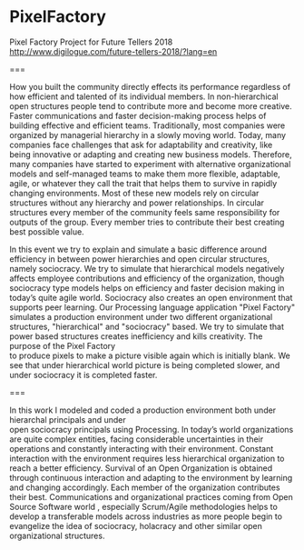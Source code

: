 # PixelFactory
Pixel Factory Project for Future Tellers 2018
http://www.digilogue.com/future-tellers-2018/?lang=en

===

How you built the community directly effects its performance regardless of how efficient and talented of its individual members. In
non-hierarchical open structures people tend to contribute more and become more creative. Faster communications and faster 
decision-making process helps of building effective and efficient teams. Traditionally, most companies were organized 
by managerial hierarchy in a slowly moving world. Today, many companies face challenges that ask for adaptability and creativity, 
like being innovative or adapting and creating new business models. Therefore, many companies have started to experiment with 
alternative organizational models and self-managed teams to make them more flexible, adaptable, agile, or whatever 
they call the trait that helps them to survive in rapidly changing environments. Most of these new 
models rely on circular structures without any hierarchy and power relationships. 
In circular structures every member of the community feels same responsibility for outputs of the group. 
Every member tries to contribute their best creating best possible value.

In this event we try to explain and simulate a basic difference around efficiency in between power hierarchies and 
open circular structures, namely sociocracy. We try to simulate that  hierarchical  models negatively affects employee
contributions and efficiency of the organization, though sociocracy type models helps on efficiency 
and faster decision making in today’s quite agile world. Sociocracy also creates an open environment that 
supports peer learning. Our Processing language application "Pixel Factory" simulates a production environment
under two different organizational structures, "hierarchical" and "sociocracy" based. We try to simulate 
that power based structures creates inefficiency and kills creativity. The purpose of the Pixel Factory  
to produce pixels to make a picture visible again which is initially blank. We see that under hierarchical world 
picture is being completed slower, and under sociocracy it is completed faster.

===

In this work I modeled and coded a production  environment both under hierarchal principals and under  
open sociocracy principals using Processing. In today’s world organizations are quite complex entities, 
facing considerable uncertainties in their operations and constantly interacting with their environment. 
Constant interaction with the environment requires less hierarchical organization to reach a better efficiency. 
Survival of an Open Organization is obtained through continuous interaction and adapting to the environment by 
learning and changing accordingly. Each member of the organization contributes their best. Communications and 
organizational practices coming from Open Source Software world , especially Scrum/Agile methodologies helps to 
develop a transferable models across industries as more people  begin to evangelize the idea of sociocracy, 
holacracy and other similar open organizational structures. 
